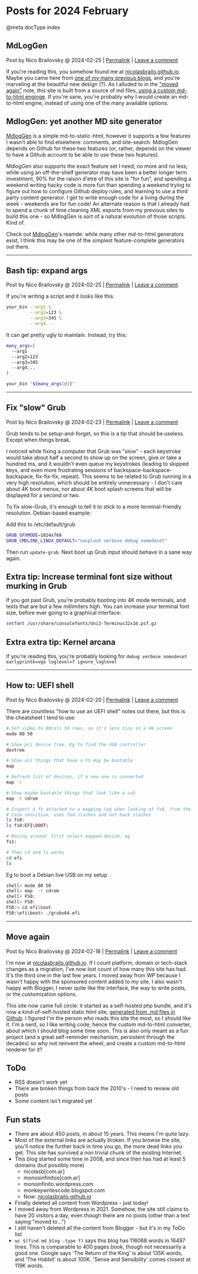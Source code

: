 # Posts for 2024 February

@meta docType index

## MdLogGen

Post by Nico Brailovsky @ 2024-02-25 | [Permalink](md_blog/2024/0225_MdlogGen.md)  | [Leave a comment](https://github.com/nicolasbrailo/nicolasbrailo.github.io/issues/new?title=Comment@md_blog/2024/0225_MdlogGen.md&body=I%20have%20a%20comment!)

If you're reading this, you somehow found me at [nicolasbrailo.github.io](https://nicolasbrailo.github.io/blog). Maybe you came here from [one of my many previous blogs](md_blog/2024/0218_MovedAgain.md), and you're marveling at the beautiful new design (?). As I alluded to in the ["moved again"](md_blog/2024/0218_MovedAgain.md) note, this site is built from a source of md files, [using a custom md-to-html enginge](https://github.com/nicolasbrailo/MdlogGen). If you're sane, you're probably why I would create an md-to-html engine, instead of using one of the many available options.

## MdlogGen: yet another MD site generator

[MdlogGen](https://github.com/nicolasbrailo/MdlogGen) is a simple md-to-static-html, however it supports a few features I wasn't able to find elsewhere: comments, and site-search. MdlogGen depends on Github for these two features (or, rather, depends on the viewer to have a Github account to be able to use these two features).

MdlogGen also supports the exact feature set I need, no more and no less; while using an off-the-shelf generator may have been a better longer term investment, 90% for the raison d'etre of this site is "for fun", and spending a weekend writing hacky code is more fun than spending a weekend trying to figure out how to configure Github deploy rules, and learning to use a third party content generator. I get to write enough code for a living during the week - weekends are for fun code! An alternate reason is that I already had to spend a chunk of time cleaning XML exports from my previous sites to build this one - so MdlogGen is sort of a natural evolution of those scripts. Kind of.

Check out [MdlogGen](https://github.com/nicolasbrailo/MdlogGen)'s reamde: while many other md-to-html generators exist, I think this may be one of the simplest feature-complete generators out there.





---

## Bash tip: expand args

Post by Nico Brailovsky @ 2024-02-25 | [Permalink](md_blog/2024/0225_BashTipExpandArgs.md)  | [Leave a comment](https://github.com/nicolasbrailo/nicolasbrailo.github.io/issues/new?title=Comment@md_blog/2024/0225_BashTipExpandArgs.md&body=I%20have%20a%20comment!)

If you're writing a script and it looks like this

```bash
your_bin --arg1 \
         --arg2=123 \
         --arg3=345 \
         --arg4...
```

It can get pretty ugly to maintain. Instead, try this:

```bash
many_args=(
  --arg1
  --arg2=123
  --arg3=345
  --arg4...
)

your_bin "${many_args[@]}"
```





---

## Fix "slow" Grub

Post by Nico Brailovsky @ 2024-02-23 | [Permalink](md_blog/2024/0223_FixSlowGrub.md)  | [Leave a comment](https://github.com/nicolasbrailo/nicolasbrailo.github.io/issues/new?title=Comment@md_blog/2024/0223_FixSlowGrub.md&body=I%20have%20a%20comment!)

Grub tends to be setup-and-forget, so this is a tip that should be useless. Except when things break.

I noticed while fixing a computer that Grub was "slow" - each keystroke would take about half a second to show up on the screen, give or take a hundred ms, and it wouldn't even queue my keystrokes (leading to skipped keys, and even more frustrating sessions of backspace-backspace-backspace, fix-fix-fix, repeat). This seems to be related to Grub running in a very high resolution, which should be entirely unnecessary - I don't care about 4K boot menus, nor about 4K boot splash screens that will be displayed for a second or two.

To fix slow-Grub, it's enough to tell it to stick to a more terminal-friendly resolution. Debian-based example:

Add this to /etc/default/grub

```bash
GRUB_GFXMODE=1024x768
GRUB_CMDLINE_LINUX_DEFAULT="nosplash verbose debug nomodeset"
```

Then run `update-grub`. Next boot up Grub input should behave in a sane way again.

## Extra tip: Increase terminal font size without murking in Grub

If you got past Grub, you're probably booting into 4K mode terminals, and texts that are but a few millimiters high. You can increase your terminal font size, before ever going to a graphical interface:

```bash
setfont /usr/share/consolefonts/Uni3-Terminus32x16.psf.gz
```

## Extra extra tip: Kernel arcana

If you're reading this, you're probably looking for `debug verbose nomodeset earlyprintk=vga loglevel=7 ignore_loglevel`





---

## How to: UEFI shell

Post by Nico Brailovsky @ 2024-02-20 | [Permalink](md_blog/2024/0220_UefiCheatsheet.md)  | [Leave a comment](https://github.com/nicolasbrailo/nicolasbrailo.github.io/issues/new?title=Comment@md_blog/2024/0220_UefiCheatsheet.md&body=I%20have%20a%20comment!)

There are countless "how to use an UEFI shell" notes out there, but this is the cheatsheet I tend to use:

```bash
# Set video to 80cols 50 rows, so it's less tiny in a 4k screen
mode 80 50

# Show pci device tree. Eg to find the VGA controller
devtree

# Show all things that have a FS may be bootable
map

# Refresh list of devices, if a new one is connected
map -r

# Show maybe bootable things that look like a usb
map -t cdrom

# Inspect a fs attached to a mapping (eg when looking at fs0, from the output of §map§)
# Case sensitive, uses fwd slashes and not back slashes
ls fs0:
ls fs0:EFI\BOOT\

# Moving around: first select mapped device, eg
fs1:

# Then cd and ls works
cd efi
ls
```

Eg to boot a Debian live USB on my setup

```bash
shell> mode 80 50
shell> map  -t cdrom
shell> FS0:
shell> FS0:
FS0:> cd efi\boot
FS0:\efi\boot> ./grubx64.efi
```





---

## Move again

Post by Nico Brailovsky @ 2024-02-18 | [Permalink](md_blog/2024/0218_MovedAgain.md)  | [Leave a comment](https://github.com/nicolasbrailo/nicolasbrailo.github.io/issues/new?title=Comment@md_blog/2024/0218_MovedAgain.md&body=I%20have%20a%20comment!)

I'm now at [nicolasbrailo.github.io](https://nicolasbrailo.github.io/blog). If I count platform, domain or tech-stack changes as a migration, I've now lost count of how many this site has had. It's the third one in the last few years. I moved away from WP because I wasn't happy with the sponsored content added to my site. I also wasn't happy with Blogger, I never quite like the interface, the way to write posts, or the customization options.

This site now came full circle: it started as a self-hosted php bundle, and it's now a kind-of-self-hosted static html site, [generated from .md files in Github](https://github.com/nicolasbrailo/nicolasbrailo.github.io). I figured I'm the person who reads this site the most, so I should like it. I'm a nerd, so I like writing code; hence the custom md-to-html converter, about which I should blog some time soon. This is also only meant as a fun project (and a great self-reminder mechanism, persistent through the decades) so why not reinvent the wheel, and create a custom md-to-html renderer for it?


## ToDo
* RSS doesn't work yet
* There are broken things from back the 2010's - I need to review old posts
* Some content isn't migrated yet


## Fun stats

* There are about 450 posts, in about 15 years. This means I'm quite lazy.
* Most of the external links are actually broken. If you browse the site, you'll notice the further back in time you go, the more dead links you get. This site has survived a non trivial chunk of the existing Internet.
* This blog started some time in 2008, and since then has had at least 5 domains (but possibly more)
    * nicolasb[com.ar]
    * monosinfinitos[com.ar]
    * monoinfinito.wordpress.com
    * monkeywritescode.blogspot.com
    * Now: [nicolasbrailo.github.io](https://nicolasbrailo.github.io/blog)
* Finally deleted all content from Wordpress - just today!
* I moved away from Wordpress in 2021. Somehow, the site still claims to have 20 visitors a day, even though there are no posts (other than a text saying "moved to...")
* I still haven't deleted all the content from Blogger - but it's in my ToDo list
* `wc $(find md_blog -type f)` says this blog has 116068 words in 16497 lines. This is comparable to 400 pages book, though not necessarily a good one. Google says 'The Return of the King' is about 135K words, and 'The Hobbit' is about 100K. 'Sense and Sensibility' comes closest at 119K words.



